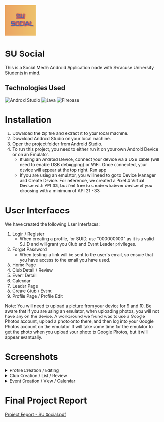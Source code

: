 <img src="app/src/main/app_logo-playstore.png" alt="SU Social Logo" height="100" width="100"/>

# SU Social
This is a Social Media Android Application made with Syracuse University Students in mind. 

## Technologies Used
![Android Studio](https://img.shields.io/badge/android%20studio-346ac1?style=for-the-badge&logo=android%20studio&logoColor=white)
![Java](https://img.shields.io/badge/java-%23ED8B00.svg?style=for-the-badge&logo=openjdk&logoColor=white)
![Firebase](https://img.shields.io/badge/firebase-a08021?style=for-the-badge&logo=firebase&logoColor=ffcd34)

# Installation
1. Download the zip file and extract it to your local machine.
2. Download Android Studio on your local machine.
3. Open the project folder from Android Studio.
4. To run this project, you need to either run it on your own Android Device or on an Emulator.
    -  If using an Android Device, connect your device via a USB cable (will need to enable USB debugging) or WiFi. Once connected, your device will appear at the top right. Run app
    -  If you are using an emulator, you will need to go to Device Manager and Create Device. For reference, we created a Pixel 4 Virtual Device with API 33, but feel free to create whatever device of you choosing with a minimum of API 21 - 33
     
# User Interfaces
We have created the following User Interfaces:
1. Login / Register
    -  When creating a profile, for SUID, use "000000000" as it is a valid SUID and will grant you Club and Event Leader privileges.
3. Forgot Password
    -  When testing, a link will be sent to the user's email, so ensure that you have access to the email you have used.
4. Home Page
5. Club Detail / Review
6. Event Detail
7. Calendar
8. Leader Page
9. Create Club / Event
10. Profile Page / Profile Edit

Note: You will need to upload a picture from your device for 9 and 10. Be aware that if you are using an emulator, when uploading photos, you will not have any on the device. A workaround we found was to use a Google Photos account, upload a photo onto there, and then log into your Google Photos account on the emulator. It will take some time for the emulator to get the photo when you upload your photo to Google Photos, but it will appear evantually.

# Screenshots
<details>
  <summary>
    Profile Creation / Editing
  </summary>
  <img src="https://github.com/user-attachments/assets/c72481a7-ac7d-4c41-8243-8eeddb897e55" width="200">
  <img src="https://github.com/user-attachments/assets/bbb18589-7d18-4daa-9e46-cb7e113205a0" width="200">
  <img src="https://github.com/user-attachments/assets/d4d92828-eb2b-4f27-8752-5ade06ecf7a5" width="200">
  <img width="896" alt="image15" src="https://github.com/user-attachments/assets/8e02a3af-a2e4-4da2-8c2f-7c4ea0fc1d86">
</details>

<details>
  <summary>
    Club Creation / List / Review
  </summary>
  <img src="https://github.com/user-attachments/assets/b18574fe-84a4-4ec0-b719-b8a3d41e6f08" width="200">
  <img src="https://github.com/user-attachments/assets/39ece476-f351-475c-b0cf-efe64736ed03" width="200">
  <img src="https://github.com/user-attachments/assets/ef1a4849-b963-43ce-960e-eba04fe77e60" width="200">
  <img src="https://github.com/user-attachments/assets/4b3f1643-85cb-45ec-8cf9-f41c82385067" width="200">
  <img width="893" alt="image12" src="https://github.com/user-attachments/assets/54c4805e-f10d-4229-9394-11866e2fec2b">
</details>

<details>
  <summary>
    Event Creation / View / Calendar
  </summary>
  <img src="https://github.com/user-attachments/assets/a6661935-be1f-4ad6-80d5-cd1c64577a22" width="200">
  <img src="https://github.com/user-attachments/assets/4b3f94bf-d4dd-4101-9433-130b4c72a876" width="200">
  <img src="https://github.com/user-attachments/assets/93a1ebcf-f3d0-4e40-b355-1fb450e06716" width="200">
  <img width="893" alt="image18" src="https://github.com/user-attachments/assets/bb3374df-2032-4f00-930a-9627f3cccff7">
</details>

# Final Project Report
[Project Report - SU Social.pdf](https://github.com/user-attachments/files/15828389/Project.Report.-.SU.Social.pdf)
